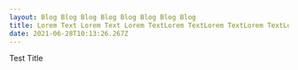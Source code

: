 ```yaml
---
layout: Blog Blog Blog Blog Blog Blog Blog Blog
title: Lorem Text Lorem Text Lorem TextLorem TextLorem TextLorem TextLorem TextLorem Text Lorem Text
date: 2021-06-28T10:13:26.267Z
---
```


Test Title
